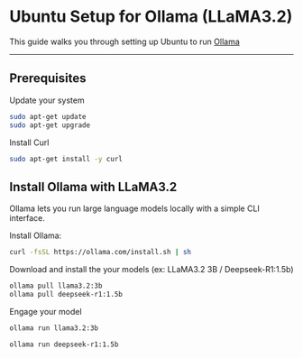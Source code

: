 # Ubuntu Setup for Ollama (LLaMA3.2)

This guide walks you through setting up Ubuntu to run [Ollama](https://ollama.com/)

---

## Prerequisites

Update your system

```bash
sudo apt-get update
sudo apt-get upgrade
```

Install Curl
```bash
sudo apt-get install -y curl
```

## Install Ollama with LLaMA3.2

Ollama lets you run large language models locally with a simple CLI interface.

Install Ollama:

```bash
curl -fsSL https://ollama.com/install.sh | sh
```

Download and install the your models (ex: LLaMA3.2 3B / Deepseek-R1:1.5b)

```bash
ollama pull llama3.2:3b
ollama pull deepseek-r1:1.5b
```

Engage your model

```bash
ollama run llama3.2:3b
```

```bash
ollama run deepseek-r1:1.5b
```
